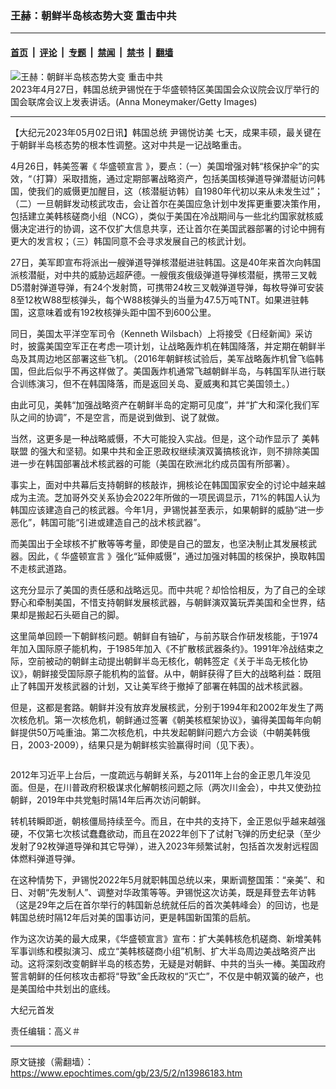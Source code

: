 ### 王赫：朝鲜半岛核态势大变 重击中共

---

#### [首页](../../../..?n13986183) &nbsp;|&nbsp; [评论](../../../../../epoch-comment?n13986183) &nbsp;|&nbsp; [专题](../../../../../epoch-special?n13986183) &nbsp;|&nbsp; [禁闻](../../../../../epoch-news?n13986183) &nbsp;|&nbsp; [禁书](../../../../../books?n13986183) &nbsp;|&nbsp; [翻墙](https://github.com/gfw-breaker/nogfw/blob/master/README.md?n13986183)


<div><img alt="王赫：朝鲜半岛核态势大变 重击中共" class="attachment-djy_600_400 size-djy_600_400 wp-post-image" src="https://i.epochtimes.com/assets/uploads/2023/04/id13983479-GettyImages-1485777375-600x400.jpg"/>
<div class="caption">
 2023年4月27日，韩国总统尹锡悦在于华盛顿特区美国国会众议院会议厅举行的国会联席会议上发表讲话。(Anna Moneymaker/Getty Images)
</div></div><hr/><div class="post_content" id="artbody" itemprop="articleBody">
 <!-- article content begin -->
 <p>
  【大纪元2023年05月02日讯】韩国总统
  <ok href="https://www.epochtimes.com/gb/tag/%E5%B0%B9%E9%94%A1%E6%82%A6%E8%AE%BF%E7%BE%8E.html">
   尹锡悦访美
  </ok>
  七天，成果丰硕，最关键在于朝鲜半岛核态势的根本性调整。这对中共是一记战略重击。
 </p>
 <p>
  4月26日，韩美签署《
  <ok href="https://www.epochtimes.com/gb/tag/%E5%8D%8E%E7%9B%9B%E9%A1%BF%E5%AE%A3%E8%A8%80.html">
   华盛顿宣言
  </ok>
  》，要点：（一）美国增强对韩“核保护伞”的实效，“（打算）采取措施，通过定期部署战略资产，包括美国核弹道导弹潜艇访问韩国，使我们的威慑更加醒目，这（核潜艇访韩）自1980年代初以来从未发生过”；（二）一旦朝鲜发动核武攻击，会让首尔在美国应急计划中发挥更重要决策作用，包括建立美韩核磋商小组（NCG），类似于美国在冷战期间与一些北约国家就核威慑决定进行的协调，这不仅扩大信息共享，还让首尔在美国武器部署的讨论中拥有更大的发言权；（三）韩国同意不会寻求发展自己的核武计划。
 </p>
 <p>
  27日，美军即宣布将派出一艘弹道导弹核潜艇进驻韩国。这是40年来首次向韩国派核潜艇，对中共的威胁远超萨德。一艘俄亥俄级弹道导弹核潜艇，携带三叉戟D5潜射弹道导弹，有24个发射筒，可携带24枚三叉戟弹道导弹，每枚导弹可安装8至12枚W88型核弹头，每个W88核弹头的当量为47.5万吨TNT。如果进驻韩国，这意味着或有192枚核弹头距中国不到600公里。
 </p>
 <p>
  同日，美国太平洋空军司令（Kenneth Wilsbach）上将接受《日经新闻》采访时，披露美国空军正在考虑一项计划，让战略轰炸机在韩国降落，并定期在朝鲜半岛及其周边地区部署这些飞机。（2016年朝鲜核试验后，美军战略轰炸机曾飞临韩国，但此后似乎不再这样做了。美国轰炸机通常飞越朝鲜半岛，与韩国军队进行联合训练演习，但不在韩国降落，而是返回关岛、夏威夷和其它美国领土。）
 </p>
 <p>
  由此可见，美韩“加强战略资产在朝鲜半岛的定期可见度”，并“扩大和深化我们军队之间的协调”，不是空言，而是说到做到、说了就做。
 </p>
 <p>
  当然，这更多是一种战略威慑，不大可能投入实战。但是，这个动作显示了
  <ok href="https://www.epochtimes.com/gb/tag/%E7%BE%8E%E9%9F%A9%E8%81%94%E7%9B%9F.html">
   美韩联盟
  </ok>
  的强大和坚韧。如果中共和金正恩政权继续演双簧搞核讹诈，则不排除美国进一步在韩国部署战术核武器的可能（美国在欧洲北约成员国有所部署）。
 </p>
 <p>
  事实上，面对中共幕后支持朝鲜的核敲诈，拥核论在韩国国家安全的讨论中越来越成为主流。芝加哥外交关系协会2022年所做的一项民调显示，71%的韩国人认为韩国应该建造自己的核武器。今年1月，尹锡悦甚至表示，如果朝鲜的威胁“进一步恶化”，韩国可能“引进或建造自己的战术核武器”。
 </p>
 <p>
  而美国出于全球核不扩散等等考量，即使是自己的盟友，也坚决制止其发展核武器。因此，《
  <ok href="https://www.epochtimes.com/gb/tag/%E5%8D%8E%E7%9B%9B%E9%A1%BF%E5%AE%A3%E8%A8%80.html">
   华盛顿宣言
  </ok>
  》强化“延伸威慑”，通过加强对韩国的核保护，换取韩国不走核武道路。
 </p>
 <p>
  这充分显示了美国的责任感和战略远见。而中共呢？却恰恰相反，为了自己的全球野心和牵制美国，不惜支持朝鲜发展核武器，与朝鲜演双簧玩弄美国和全世界，结果却是搬起石头砸自己的脚。
 </p>
 <p>
  这里简单回顾一下朝鲜核问题。朝鲜自有铀矿，与前苏联合作研发核能，于1974年加入国际原子能机构，于1985年加入《不扩散核武器条约》。1991年冷战结束之际，空前被动的朝鲜主动提出朝鲜半岛无核化，朝韩签定《关于半岛无核化协议》，朝鲜接受国际原子能机构的监督。从中，朝鲜获得了巨大的战略利益：既阻止了韩国开发核武器的计划，又让美军终于撤掉了部署在韩国的战术核武器。
 </p>
 <p>
  但是，这都是套路。朝鲜并没有放弃发展核武，分别于1994年和2002年发生了两次核危机。第一次核危机，朝鲜通过签署《朝美核框架协议》，骗得美国每年向朝鲜提供50万吨重油。第二次核危机，中共发起朝鲜问题六方会谈（中朝美韩俄日，2003-2009），结果只是为朝鲜核实验赢得时间（见下表）。
 </p>
 <p style="text-align: center;">
  <ok href="https://i.epochtimes.com/assets/uploads/2023/05/id13986285-2023-05-01_232456.jpg">
   <img alt="" class="alignnone wp-image-13986285" src="https://i.epochtimes.com/assets/uploads/2023/05/id13986285-2023-05-01_232456.jpg"/>
  </ok>
 </p>
 <p>
  2012年习近平上台后，一度疏远与朝鲜关系，与2011年上台的金正恩几年没见面。但是，在川普政府积极谋求化解朝核问题之际（两次川金会），中共又使劲拉朝鲜，2019年中共党魁时隔14年后再次访问朝鲜。
 </p>
 <p>
  转机转瞬即逝，朝核僵局持续至今。而且，在中共的支持下，金正恩似乎越来越强硬，不仅第七次核试蠢蠢欲动，而且在2022年创下了试射飞弹的历史纪录（至少发射了92枚弹道导弹和其它导弹），进入2023年频繁试射，包括首次发射远程固体燃料弹道导弹。
 </p>
 <p>
  在这种情势下，尹锡悦2022年5月就职韩国总统以来，果断调整国策：“亲美”、和日、对朝“先发制人”、调整对华政策等等。尹锡悦这次访美，既是拜登去年访韩（这是29年之后在首尔举行的韩国新总统就任后的首次美韩峰会）的回访，也是韩国总统时隔12年后对美的国事访问，更是韩国新国策的启航。
 </p>
 <p>
  作为这次访美的最大成果，《华盛顿宣言》宣布：扩大美韩核危机磋商、新增美韩军事训练和模拟演习、成立“美韩核磋商小组”机制、扩大半岛周边美战略资产出动。这将深刻改变朝鲜半岛的核态势，无疑是对朝鲜、中共的当头一棒。美国政府誓言朝鲜的任何核攻击都将“导致”金氏政权的“灭亡”，不仅是中朝双簧的破产，也是美国给中共划出的底线。
 </p>
 <p>
  大纪元首发
 </p>
 <p>
  责任编辑：高义＃
 </p>
 <!-- article content end -->
 <div id="below_article_ad">
 </div>
</div>


---

原文链接（需翻墙）：https://www.epochtimes.com/gb/23/5/2/n13986183.htm